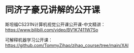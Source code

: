 # 同济子豪兄讲解的公开课

斯坦福CS231N计算机视觉公开课公开课-中文精讲：https://www.bilibili.com/video/BV1K7411W7So

可解释机器学习公开课：https://github.com/TommyZihao/zihao_course/tree/main/XAI

